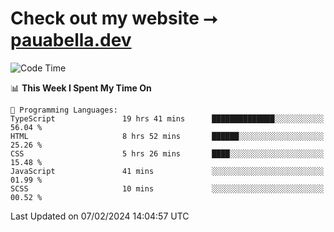 # Check out my website ⭢ [pauabella.dev](https://pauabella.dev)

<!--START_SECTION:waka-->
![Code Time](http://img.shields.io/badge/Code%20Time-2%2C972%20hrs%2011%20mins-blue)

📊 **This Week I Spent My Time On** 

```text
💬 Programming Languages: 
TypeScript               19 hrs 41 mins      ██████████████░░░░░░░░░░░   56.04 % 
HTML                     8 hrs 52 mins       ██████░░░░░░░░░░░░░░░░░░░   25.26 % 
CSS                      5 hrs 26 mins       ████░░░░░░░░░░░░░░░░░░░░░   15.48 % 
JavaScript               41 mins             ░░░░░░░░░░░░░░░░░░░░░░░░░   01.99 % 
SCSS                     10 mins             ░░░░░░░░░░░░░░░░░░░░░░░░░   00.52 % 
```


 Last Updated on 07/02/2024 14:04:57 UTC
<!--END_SECTION:waka-->
